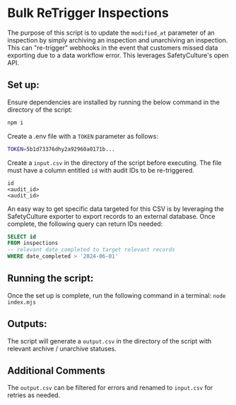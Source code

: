# Bulk ReTrigger Inspections

The purpose of this script is to update the `modified_at` parameter of an inspection by simply archiving an inspection and unarchiving an inspection. This can "re-trigger" webhooks in the event that customers missed data exporting due to a data workflow error. This leverages SafetyCulture's open API.

## Set up:

Ensure dependencies are installed by running the below command in the directory of the script:

```bash
npm i
```

Create a .env file with a `TOKEN` parameter as follows:

```bash
TOKEN=5b1d73376dhy2a92960a0171b...
```

Create a `input.csv` in the directory of the script before executing. The file must have a column entitled `id` with audit IDs to be re-triggered.

```csv
id
<audit_id>
<audit_id>
```

An easy way to get specific data targeted for this CSV is by leveraging the SafetyCulture exporter to export records to an external database. Once complete, the following query can return IDs needed:

```sql
SELECT id
FROM inspections
-- relevant date_completed to target relevant records
WHERE date_completed > '2024-06-01'
```

## Running the script:

Once the set up is complete, run the following command in a terminal:
`node index.mjs`

## Outputs:

The script will generate a `output.csv` in the directory of the script with relevant archive / unarchive statuses.

## Additional Comments

The `output.csv` can be filtered for errors and renamed to `input.csv` for retries as needed.
